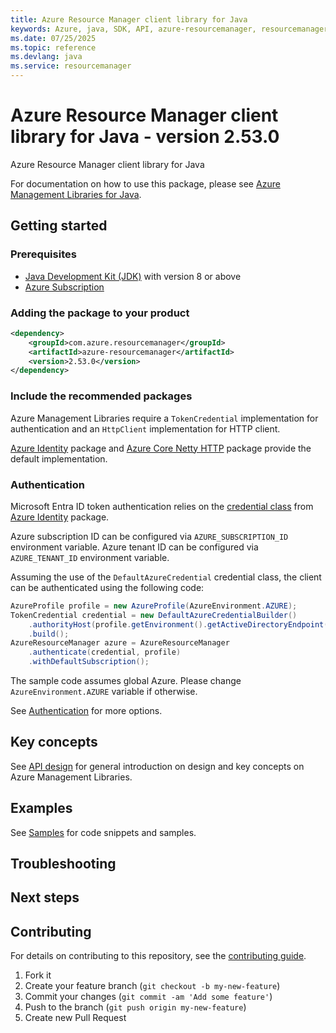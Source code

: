 ```yaml
---
title: Azure Resource Manager client library for Java
keywords: Azure, java, SDK, API, azure-resourcemanager, resourcemanager
ms.date: 07/25/2025
ms.topic: reference
ms.devlang: java
ms.service: resourcemanager
---
```

# Azure Resource Manager client library for Java - version 2.53.0 


Azure Resource Manager client library for Java

For documentation on how to use this package, please see [Azure Management Libraries for Java](https://aka.ms/azsdk/java/mgmt).

## Getting started

### Prerequisites

- [Java Development Kit (JDK)][jdk] with version 8 or above
- [Azure Subscription][azure_subscription]

### Adding the package to your product

[//]: # ({x-version-update-start;com.azure.resourcemanager:azure-resourcemanager;current})
```xml
<dependency>
    <groupId>com.azure.resourcemanager</groupId>
    <artifactId>azure-resourcemanager</artifactId>
    <version>2.53.0</version>
</dependency>
```
[//]: # ({x-version-update-end})

### Include the recommended packages

Azure Management Libraries require a `TokenCredential` implementation for authentication and an `HttpClient` implementation for HTTP client.

[Azure Identity][azure_identity] package and [Azure Core Netty HTTP][azure_core_http_netty] package provide the default implementation.

### Authentication

Microsoft Entra ID token authentication relies on the [credential class][azure_identity_credentials] from [Azure Identity][azure_identity] package.

Azure subscription ID can be configured via `AZURE_SUBSCRIPTION_ID` environment variable.
Azure tenant ID can be configured via `AZURE_TENANT_ID` environment variable.

Assuming the use of the `DefaultAzureCredential` credential class, the client can be authenticated using the following code:

```java readme-sample-authenticate
AzureProfile profile = new AzureProfile(AzureEnvironment.AZURE);
TokenCredential credential = new DefaultAzureCredentialBuilder()
    .authorityHost(profile.getEnvironment().getActiveDirectoryEndpoint())
    .build();
AzureResourceManager azure = AzureResourceManager
    .authenticate(credential, profile)
    .withDefaultSubscription();
```

The sample code assumes global Azure. Please change `AzureEnvironment.AZURE` variable if otherwise.

See [Authentication][authenticate] for more options.

## Key concepts

See [API design][design] for general introduction on design and key concepts on Azure Management Libraries.

## Examples

See [Samples][sample] for code snippets and samples.

## Troubleshooting

## Next steps

## Contributing

For details on contributing to this repository, see the [contributing guide](https://github.com/Azure/azure-sdk-for-java/blob/azure-resourcemanager_2.53.0/CONTRIBUTING.md).

1. Fork it
1. Create your feature branch (`git checkout -b my-new-feature`)
1. Commit your changes (`git commit -am 'Add some feature'`)
1. Push to the branch (`git push origin my-new-feature`)
1. Create new Pull Request

<!-- LINKS -->
[jdk]: https://learn.microsoft.com/azure/developer/java/fundamentals/
[azure_subscription]: https://azure.microsoft.com/free/
[azure_identity]: https://github.com/Azure/azure-sdk-for-java/blob/azure-resourcemanager_2.53.0/sdk/identity/azure-identity
[azure_identity_credentials]: https://github.com/Azure/azure-sdk-for-java/tree/azure-resourcemanager_2.53.0/sdk/identity/azure-identity#credentials
[azure_core_http_netty]: https://github.com/Azure/azure-sdk-for-java/blob/azure-resourcemanager_2.53.0/sdk/core/azure-core-http-netty
[authenticate]: https://github.com/Azure/azure-sdk-for-java/blob/azure-resourcemanager_2.53.0/sdk/resourcemanager/docs/AUTH.md
[sample]: https://github.com/Azure/azure-sdk-for-java/blob/azure-resourcemanager_2.53.0/sdk/resourcemanager/docs/SAMPLE.md
[design]: https://github.com/Azure/azure-sdk-for-java/blob/azure-resourcemanager_2.53.0/sdk/resourcemanager/docs/DESIGN.md

